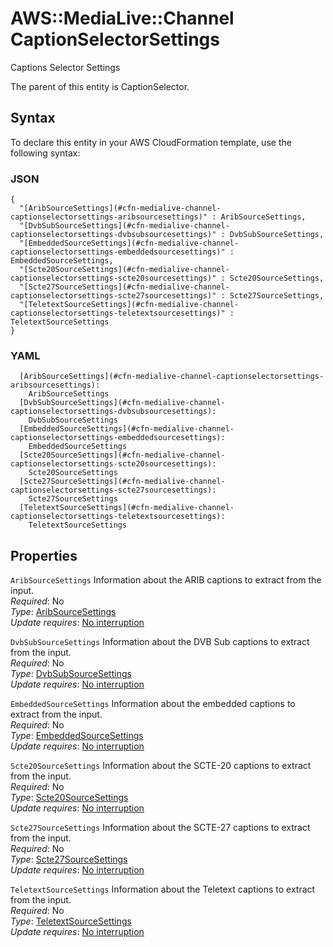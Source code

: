 # AWS::MediaLive::Channel CaptionSelectorSettings<a name="aws-properties-medialive-channel-captionselectorsettings"></a>

Captions Selector Settings

The parent of this entity is CaptionSelector\.

## Syntax<a name="aws-properties-medialive-channel-captionselectorsettings-syntax"></a>

To declare this entity in your AWS CloudFormation template, use the following syntax:

### JSON<a name="aws-properties-medialive-channel-captionselectorsettings-syntax.json"></a>

```
{
  "[AribSourceSettings](#cfn-medialive-channel-captionselectorsettings-aribsourcesettings)" : AribSourceSettings,
  "[DvbSubSourceSettings](#cfn-medialive-channel-captionselectorsettings-dvbsubsourcesettings)" : DvbSubSourceSettings,
  "[EmbeddedSourceSettings](#cfn-medialive-channel-captionselectorsettings-embeddedsourcesettings)" : EmbeddedSourceSettings,
  "[Scte20SourceSettings](#cfn-medialive-channel-captionselectorsettings-scte20sourcesettings)" : Scte20SourceSettings,
  "[Scte27SourceSettings](#cfn-medialive-channel-captionselectorsettings-scte27sourcesettings)" : Scte27SourceSettings,
  "[TeletextSourceSettings](#cfn-medialive-channel-captionselectorsettings-teletextsourcesettings)" : TeletextSourceSettings
}
```

### YAML<a name="aws-properties-medialive-channel-captionselectorsettings-syntax.yaml"></a>

```
  [AribSourceSettings](#cfn-medialive-channel-captionselectorsettings-aribsourcesettings): 
    AribSourceSettings
  [DvbSubSourceSettings](#cfn-medialive-channel-captionselectorsettings-dvbsubsourcesettings): 
    DvbSubSourceSettings
  [EmbeddedSourceSettings](#cfn-medialive-channel-captionselectorsettings-embeddedsourcesettings): 
    EmbeddedSourceSettings
  [Scte20SourceSettings](#cfn-medialive-channel-captionselectorsettings-scte20sourcesettings): 
    Scte20SourceSettings
  [Scte27SourceSettings](#cfn-medialive-channel-captionselectorsettings-scte27sourcesettings): 
    Scte27SourceSettings
  [TeletextSourceSettings](#cfn-medialive-channel-captionselectorsettings-teletextsourcesettings): 
    TeletextSourceSettings
```

## Properties<a name="aws-properties-medialive-channel-captionselectorsettings-properties"></a>

`AribSourceSettings`  <a name="cfn-medialive-channel-captionselectorsettings-aribsourcesettings"></a>
Information about the ARIB captions to extract from the input\.  
*Required*: No  
*Type*: [AribSourceSettings](aws-properties-medialive-channel-aribsourcesettings.md)  
*Update requires*: [No interruption](https://docs.aws.amazon.com/AWSCloudFormation/latest/UserGuide/using-cfn-updating-stacks-update-behaviors.html#update-no-interrupt)

`DvbSubSourceSettings`  <a name="cfn-medialive-channel-captionselectorsettings-dvbsubsourcesettings"></a>
Information about the DVB Sub captions to extract from the input\.  
*Required*: No  
*Type*: [DvbSubSourceSettings](aws-properties-medialive-channel-dvbsubsourcesettings.md)  
*Update requires*: [No interruption](https://docs.aws.amazon.com/AWSCloudFormation/latest/UserGuide/using-cfn-updating-stacks-update-behaviors.html#update-no-interrupt)

`EmbeddedSourceSettings`  <a name="cfn-medialive-channel-captionselectorsettings-embeddedsourcesettings"></a>
Information about the embedded captions to extract from the input\.  
*Required*: No  
*Type*: [EmbeddedSourceSettings](aws-properties-medialive-channel-embeddedsourcesettings.md)  
*Update requires*: [No interruption](https://docs.aws.amazon.com/AWSCloudFormation/latest/UserGuide/using-cfn-updating-stacks-update-behaviors.html#update-no-interrupt)

`Scte20SourceSettings`  <a name="cfn-medialive-channel-captionselectorsettings-scte20sourcesettings"></a>
Information about the SCTE\-20 captions to extract from the input\.  
*Required*: No  
*Type*: [Scte20SourceSettings](aws-properties-medialive-channel-scte20sourcesettings.md)  
*Update requires*: [No interruption](https://docs.aws.amazon.com/AWSCloudFormation/latest/UserGuide/using-cfn-updating-stacks-update-behaviors.html#update-no-interrupt)

`Scte27SourceSettings`  <a name="cfn-medialive-channel-captionselectorsettings-scte27sourcesettings"></a>
Information about the SCTE\-27 captions to extract from the input\.  
*Required*: No  
*Type*: [Scte27SourceSettings](aws-properties-medialive-channel-scte27sourcesettings.md)  
*Update requires*: [No interruption](https://docs.aws.amazon.com/AWSCloudFormation/latest/UserGuide/using-cfn-updating-stacks-update-behaviors.html#update-no-interrupt)

`TeletextSourceSettings`  <a name="cfn-medialive-channel-captionselectorsettings-teletextsourcesettings"></a>
Information about the Teletext captions to extract from the input\.  
*Required*: No  
*Type*: [TeletextSourceSettings](aws-properties-medialive-channel-teletextsourcesettings.md)  
*Update requires*: [No interruption](https://docs.aws.amazon.com/AWSCloudFormation/latest/UserGuide/using-cfn-updating-stacks-update-behaviors.html#update-no-interrupt)
